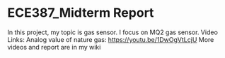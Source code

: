 # ECE387_Midterm Report
In this project, my topic is gas sensor. I focus on MQ2 gas sensor.
Video Links:
Analog value of nature gas: https://youtu.be/1DwOgVtLcjU
More videos and report are in my wiki
